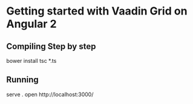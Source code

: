 
# Getting started with Vaadin Grid on Angular 2

## Compiling Step by step

bower install
tsc *.ts

## Running

serve .
open http://localhost:3000/

